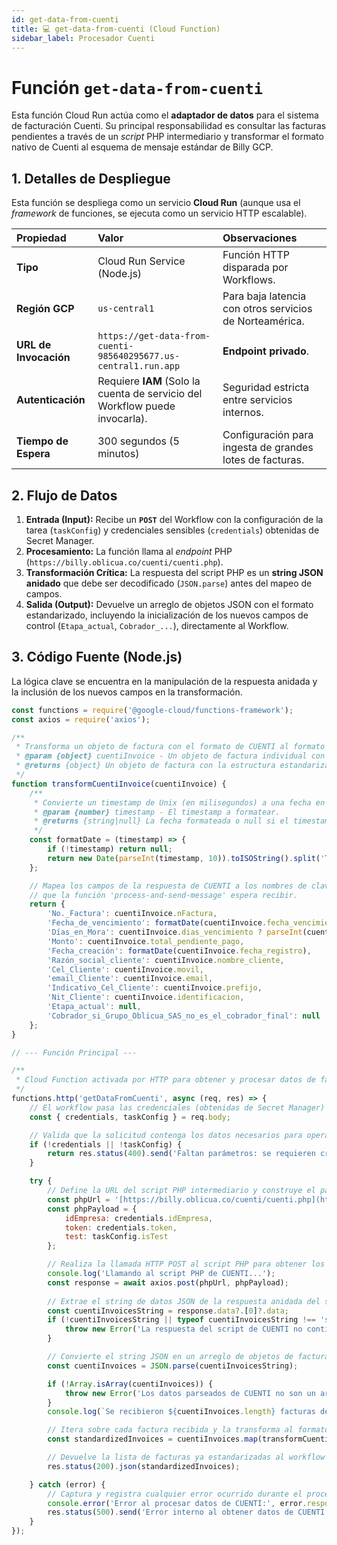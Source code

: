 ```yaml
---
id: get-data-from-cuenti
title: 💻 get-data-from-cuenti (Cloud Function)
sidebar_label: Procesador Cuenti
---
```


# Función `get-data-from-cuenti`

Esta función Cloud Run actúa como el **adaptador de datos** para el sistema de facturación Cuenti. Su principal responsabilidad es consultar las facturas pendientes a través de un *script* PHP intermediario y transformar el formato nativo de Cuenti al esquema de mensaje estándar de Billy GCP.

## 1. Detalles de Despliegue

Esta función se despliega como un servicio **Cloud Run** (aunque usa el *framework* de funciones, se ejecuta como un servicio HTTP escalable).

| Propiedad | Valor | Observaciones |
| :--- | :--- | :--- |
| **Tipo** | Cloud Run Service (Node.js) | Función HTTP disparada por Workflows. |
| **Región GCP** | `us-central1` | Para baja latencia con otros servicios de Norteamérica. |
| **URL de Invocación** | `https://get-data-from-cuenti-985640295677.us-central1.run.app` | **Endpoint privado**. |
| **Autenticación** | Requiere **IAM** (Solo la cuenta de servicio del Workflow puede invocarla). | Seguridad estricta entre servicios internos. |
| **Tiempo de Espera** | 300 segundos (5 minutos) | Configuración para ingesta de grandes lotes de facturas. |

## 2. Flujo de Datos

1.  **Entrada (Input):** Recibe un **`POST`** del Workflow con la configuración de la tarea (`taskConfig`) y credenciales sensibles (`credentials`) obtenidas de Secret Manager.
2.  **Procesamiento:** La función llama al *endpoint* PHP (`https://billy.oblicua.co/cuenti/cuenti.php`).
3.  **Transformación Crítica:** La respuesta del script PHP es un **string JSON anidado** que debe ser decodificado (`JSON.parse`) antes del mapeo de campos.
4.  **Salida (Output):** Devuelve un arreglo de objetos JSON con el formato estandarizado, incluyendo la inicialización de los nuevos campos de control (`Etapa_actual`, `Cobrador_...`), directamente al Workflow.

## 3. Código Fuente (Node.js)

La lógica clave se encuentra en la manipulación de la respuesta anidada y la inclusión de los nuevos campos en la transformación.

```javascript title="index.js"
const functions = require('@google-cloud/functions-framework');
const axios = require('axios');

/**
 * Transforma un objeto de factura con el formato de CUENTI al formato estándar del sistema.
 * @param {object} cuentiInvoice - Un objeto de factura individual con la estructura devuelta por el script de CUENTI.
 * @returns {object} Un objeto de factura con la estructura estandarizada que el sistema espera.
 */
function transformCuentiInvoice(cuentiInvoice) {
    /**
     * Convierte un timestamp de Unix (en milisegundos) a una fecha en formato YYYY-MM-DD.
     * @param {number} timestamp - El timestamp a formatear.
     * @returns {string|null} La fecha formateada o null si el timestamp no es válido.
     */
    const formatDate = (timestamp) => {
        if (!timestamp) return null;
        return new Date(parseInt(timestamp, 10)).toISOString().split('T')[0];
    };

    // Mapea los campos de la respuesta de CUENTI a los nombres de clave estándar
    // que la función 'process-and-send-message' espera recibir.
    return {
        'No._Factura': cuentiInvoice.nFactura,
        'Fecha_de_vencimiento': formatDate(cuentiInvoice.fecha_vencimiento),
        'Días_en_Mora': cuentiInvoice.dias_vencimiento ? parseInt(cuentiInvoice.dias_vencimiento, 10) * -1 : 0,
        'Monto': cuentiInvoice.total_pendiente_pago,
        'Fecha_creación': formatDate(cuentiInvoice.fecha_registro),
        'Razón_social_cliente': cuentiInvoice.nombre_cliente,
        'Cel_Cliente': cuentiInvoice.movil,
        'email_Cliente': cuentiInvoice.email,
        'Indicativo_Cel_Cliente': cuentiInvoice.prefijo,
        'Nit_Cliente': cuentiInvoice.identificacion,
        'Etapa_actual': null,
        'Cobrador_si_Grupo_Oblicua_SAS_no_es_el_cobrador_final': null
    };
}

// --- Función Principal ---

/**
 * Cloud Function activada por HTTP para obtener y procesar datos de facturas desde CUENTI.
 */
functions.http('getDataFromCuenti', async (req, res) => {
    // El workflow pasa las credenciales (obtenidas de Secret Manager) y la configuración de la tarea.
    const { credentials, taskConfig } = req.body;

    // Valida que la solicitud contenga los datos necesarios para operar.
    if (!credentials || !taskConfig) {
        return res.status(400).send('Faltan parámetros: se requieren credentials y taskConfig.');
    }

    try {
        // Define la URL del script PHP intermediario y construye el payload con las credenciales.
        const phpUrl = '[https://billy.oblicua.co/cuenti/cuenti.php](https://billy.oblicua.co/cuenti/cuenti.php)';
        const phpPayload = {
            idEmpresa: credentials.idEmpresa,
            token: credentials.token,
            test: taskConfig.isTest
        };

        // Realiza la llamada HTTP POST al script PHP para obtener los datos de las facturas.
        console.log('Llamando al script PHP de CUENTI...');
        const response = await axios.post(phpUrl, phpPayload);
        
        // Extrae el string de datos JSON de la respuesta anidada del script PHP.
        const cuentiInvoicesString = response.data?.[0]?.data;
        if (!cuentiInvoicesString || typeof cuentiInvoicesString !== 'string') {
            throw new Error('La respuesta del script de CUENTI no contiene un string de datos válido.');
        }

        // Convierte el string JSON en un arreglo de objetos de factura utilizable.
        const cuentiInvoices = JSON.parse(cuentiInvoicesString);

        if (!Array.isArray(cuentiInvoices)) {
            throw new Error('Los datos parseados de CUENTI no son un arreglo de facturas.');
        }
        console.log(`Se recibieron ${cuentiInvoices.length} facturas de CUENTI.`);

        // Itera sobre cada factura recibida y la transforma al formato estándar del sistema.
        const standardizedInvoices = cuentiInvoices.map(transformCuentiInvoice);

        // Devuelve la lista de facturas ya estandarizadas al workflow que invocó la función.
        res.status(200).json(standardizedInvoices);

    } catch (error) {
        // Captura y registra cualquier error ocurrido durante el proceso para facilitar la depuración.
        console.error('Error al procesar datos de CUENTI:', error.response ? error.response.data : error.message);
        res.status(500).send('Error interno al obtener datos de CUENTI.');
    }
});